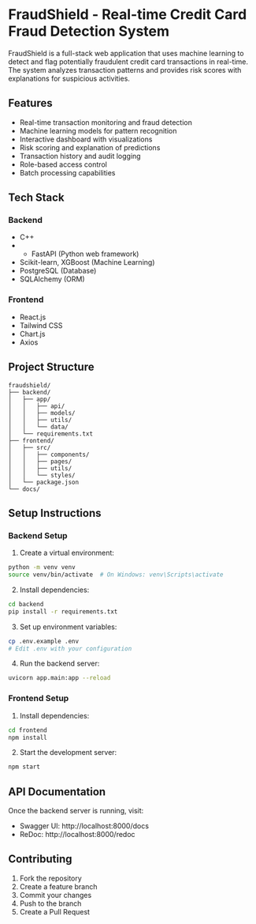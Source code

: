 # FraudShield - Real-time Credit Card Fraud Detection System

FraudShield is a full-stack web application that uses machine learning to detect and flag potentially fraudulent credit card transactions in real-time. The system analyzes transaction patterns and provides risk scores with explanations for suspicious activities.

## Features

- Real-time transaction monitoring and fraud detection
- Machine learning models for pattern recognition
- Interactive dashboard with visualizations
- Risk scoring and explanation of predictions
- Transaction history and audit logging
- Role-based access control
- Batch processing capabilities

## Tech Stack

### Backend
- C++
- - FastAPI (Python web framework)
- Scikit-learn, XGBoost (Machine Learning)
- PostgreSQL (Database)
- SQLAlchemy (ORM)

### Frontend
- React.js
- Tailwind CSS
- Chart.js
- Axios

## Project Structure

```
fraudshield/
├── backend/
│   ├── app/
│   │   ├── api/
│   │   ├── models/
│   │   ├── utils/
│   │   └── data/
│   └── requirements.txt
├── frontend/
│   ├── src/
│   │   ├── components/
│   │   ├── pages/
│   │   ├── utils/
│   │   └── styles/
│   └── package.json
└── docs/
```

## Setup Instructions

### Backend Setup

1. Create a virtual environment:
```bash
python -m venv venv
source venv/bin/activate  # On Windows: venv\Scripts\activate
```

2. Install dependencies:
```bash
cd backend
pip install -r requirements.txt
```

3. Set up environment variables:
```bash
cp .env.example .env
# Edit .env with your configuration
```

4. Run the backend server:
```bash
uvicorn app.main:app --reload
```

### Frontend Setup

1. Install dependencies:
```bash
cd frontend
npm install
```

2. Start the development server:
```bash
npm start
```

## API Documentation

Once the backend server is running, visit:
- Swagger UI: http://localhost:8000/docs
- ReDoc: http://localhost:8000/redoc

## Contributing

1. Fork the repository
2. Create a feature branch
3. Commit your changes
4. Push to the branch
5. Create a Pull Request
